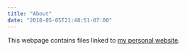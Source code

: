 ```yaml
---
title: "About"
date: "2018-05-05T21:48:51-07:00"
---
```


 This webpage contains files linked to [my personal website](https://github.com/lrjoshi).
